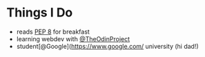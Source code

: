 # Things I Do

- reads [PEP 8](http://www.python.org/dev/peps/pep-0008/) for breakfast
- learning webdev with [@TheOdinProject](https://www.theodinproject.com/dashboard)
- student[@Google](https://www.google.com/ university (hi dad!)
